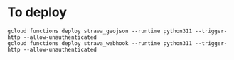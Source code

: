 # To deploy

    gcloud functions deploy strava_geojson --runtime python311 --trigger-http --allow-unauthenticated
    gcloud functions deploy strava_webhook --runtime python311 --trigger-http --allow-unauthenticated